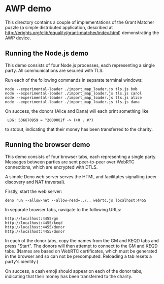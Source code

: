 # AWP demo

This directory contains a couple of implementations of the Grant Matcher puzzle
(a simple distributed application, described at
http://erights.org/elib/equality/grant-matcher/index.html) demonstrating the
AWP device.

## Running the Node.js demo

This demo consists of four Node.js processes, each representing a single party.
All communications are secured with TLS.

Run each of the following commands in separate terminal windows:

    node --experimental-loader ./import_map_loader.js tls.js bob
    node --experimental-loader ./import_map_loader.js tls.js carol
    node --experimental-loader ./import_map_loader.js tls.js alice
    node --experimental-loader ./import_map_loader.js tls.js dana

On success, the donors (Alice and Dana) will each print something like

     LOG: 536870959 = ^2000002f -> (+0 . #?)

to stdout, indicating that their money has been transferred to the charity.

## Running the browser demo

This demo consists of four browser tabs, each representing a single party.
Messages between parties are sent peer-to-peer over WebRTC connections, which
are encrypted with DTLS.

A simple Deno web server serves the HTML and facilitates signalling
(peer discovery and NAT traversal).

Firstly, start the web server:

    deno run --allow-net --allow-read=../.. webrtc.js localhost:4455

In separate browser tabs, navigate to the following URLs:

    http://localhost:4455/gm
    http://localhost:4455/keqd
    http://localhost:4455/donor
    http://localhost:4455/donor

In each of the donor tabs, copy the names from the GM and KEQD tabs and
press "Start". The donors will then attempt to connect to the GM and KEQD
tabs. (Names are based on WebRTC certificates, which must be generated in the
browser and so can not be precomputed. Reloading a tab resets a party's
identity.)

On success, a cash emoji should appear on each of the donor tabs, indicating
that their money has been transferred to the charity.
